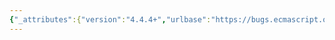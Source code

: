 ```yaml
---
{"_attributes":{"version":"4.4.4+","urlbase":"https://bugs.ecmascript.org/","maintainer":"dherman@mozilla.com"},"bug":{"bug_id":3247,"creation_ts":"2014-09-23 08:23:00 -0700","short_desc":"Object.assign refers to removed keysArray","delta_ts":"2014-10-14 15:17:55 -0700","product":"Draft for 6th Edition","component":"editorial issue","version":"Rev 27: August 24, 2014 Draft","rep_platform":"All","op_sys":"All","bug_status":"RESOLVED","resolution":"FIXED","priority":"Normal","bug_severity":"enhancement","everconfirmed":true,"reporter":{"uid":"sebastian","name":"Sebastian Markbage"},"assigned_to":{"uid":"allen","name":"Allen Wirfs-Brock"},"long_desc":[{"commentid":10243,"comment_count":0,"who":{"uid":"sebastian","name":"Sebastian Markbage"},"bug_when":"2014-09-23 08:23:06 -0700","thetext":"In Object.assign, step 5.b.iii [[OwnPropertyKeys]] is called on `nextSource` but I believe it should be `from` since that's the coerced object. The result is `keys`.\n\nStep 5.b.iv then refers to `keysArray` which doesn't exist. It should be just `keys`."},{"commentid":10275,"comment_count":1,"who":{"uid":"allen","name":"Allen Wirfs-Brock"},"bug_when":"2014-10-08 08:54:54 -0700","thetext":"fixed in rev28 editor's draft"},{"commentid":10446,"comment_count":2,"who":{"uid":"allen","name":"Allen Wirfs-Brock"},"bug_when":"2014-10-14 15:17:55 -0700","thetext":"fixed in rev28"}]}}
---
```

